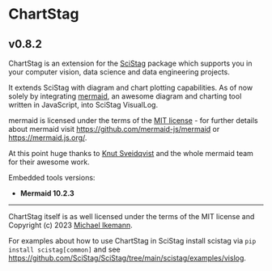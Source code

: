 # ChartStag

## v0.8.2

ChartStag is an extension for the [SciStag](https://github.com/scistag/scistag) package
which supports you in your computer vision, data science and data engineering
projects.

It extends SciStag with diagram and chart plotting capabilities. As of now solely by
integrating [mermaid](https://github.com/mermaid-js/mermaid), an awesome diagram and
charting tool written in JavaScript, into SciStag VisualLog.

mermaid is licensed under the terms of
the [MIT license](https://github.com/mermaid-js/mermaid/blob/develop/LICENSE) -
for further details about mermaid visit https://github.com/mermaid-js/mermaid or
https://mermaid.js.org/.

At this point huge thanks to [Knut Sveidqvist](https://github.com/knsv) and the whole
mermaid team for their awesome work.

Embedded tools versions:

* **Mermaid 10.2.3**

---

ChartStag itself is as well licensed under the terms of the MIT license and
Copyright (c) 2023 [Michael Ikemann](https://github.com/alyxion).

For examples about how to use ChartStag in SciStag install scistag
via `pip install scistag[common]`
and see https://github.com/SciStag/SciStag/tree/main/scistag/examples/vislog.
